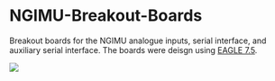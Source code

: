 NGIMU-Breakout-Boards
=====================

Breakout boards for the NGIMU analogue inputs, serial interface, and auxiliary serial interface.  The boards were deisgn using [EAGLE 7.5](https://cadsoft.io/).

![](https://bytebucket.org/xiotechnologies/ngimu-breakout-boards/raw/3350c2f3f66cac1b29af7e99e01ebbb8df2cd830/NGIMU%20Breakout%20Boards.jpg?token=f5c10f1c0971490229824f8984cc41e6fcb3ceee)
